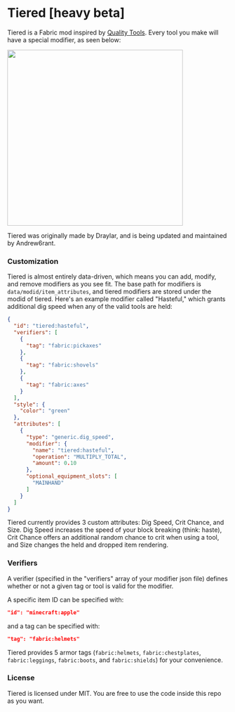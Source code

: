 # Tiered [heavy beta]

Tiered is a Fabric mod inspired by [Quality Tools](https://www.curseforge.com/minecraft/mc-mods/quality-tools). Every tool you make will have a special modifier, as seen below:

<img src="resources/legendary_chestplate.png" width="400">

Tiered was originally made by Draylar, and is being updated and maintained by Andrew6rant.

### Customization

Tiered is almost entirely data-driven, which means you can add, modify, and remove modifiers as you see fit. The base path for modifiers is `data/modid/item_attributes`, and tiered modifiers are stored under the modid of tiered. Here's an example modifier called "Hasteful," which grants additional dig speed when any of the valid tools are held:
```json
{
  "id": "tiered:hasteful",
  "verifiers": [
    {
      "tag": "fabric:pickaxes"
    },
    {
      "tag": "fabric:shovels"
    },
    {
      "tag": "fabric:axes"
    }
  ],
  "style": {
    "color": "green"
  },
  "attributes": [
    {
      "type": "generic.dig_speed",
      "modifier": {
        "name": "tiered:hasteful",
        "operation": "MULTIPLY_TOTAL",
        "amount": 0.10
      },
      "optional_equipment_slots": [
        "MAINHAND"
      ]
    }
  ]
}
```

Tiered currently provides 3 custom attributes: Dig Speed, Crit Chance, and Size. Dig Speed increases the speed of your block breaking (think: haste), Crit Chance offers an additional random chance to crit when using a tool, and Size changes the held and dropped item rendering.

### Verifiers

A verifier (specified in the "verifiers" array of your modifier json file) defines whether or not a given tag or tool is valid for the modifier. 

A specific item ID can be specified with:
```json
"id": "minecraft:apple"
```

and a tag can be specified with:
```json
"tag": "fabric:helmets"
```

Tiered provides 5 armor tags (`fabric:helmets`, `fabric:chestplates`, `fabric:leggings`, `fabric:boots`, and `fabric:shields`) for your convenience.


### License
Tiered is licensed under MIT. You are free to use the code inside this repo as you want.
